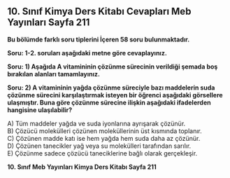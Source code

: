 ## 10. Sınıf Kimya Ders Kitabı Cevapları Meb Yayınları Sayfa 211

**Bu bölümde farklı soru tiplerini İçeren 58 soru bulunmaktadır.**

**Soru: 1-2. soruları aşağıdaki metne göre cevaplayınız.**

**Soru: 1) Aşağıda A vitamininin çözünme sürecinin verildiği şemada boş bırakılan alanları tamamlayınız.**

**Soru: 2) A vitamininin yağda çözünme süreciyle bazı maddelerin suda çözünme sürecini karşılaştırmak isteyen bir öğrenci aşağıdaki görsellere ulaşmıştır. Buna göre çözünme sürecine ilişkin aşağıdaki ifadelerden hangisine ulaşılabilir?**

A) Tüm maddeler yağda ve suda iyonlarına ayrışarak çözünür.  
 B) Çözücü molekülleri çözünen moleküllerinin üst kısmında toplanır.  
 C) Çözünen madde katı ise hem yağda hem suda daha az çözünür.  
 D) Çözünen tanecikler yağ veya su molekülleri tarafından sarılır.  
 E) Çözünme sadece çözücü taneciklerine bağlı olarak gerçekleşir.

**10. Sınıf Meb Yayınları Kimya Ders Kitabı Sayfa 211**